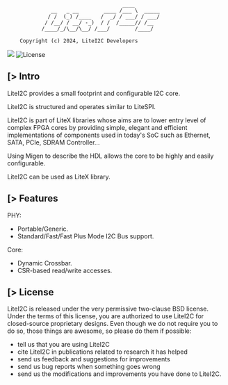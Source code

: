 ```
                                     ____  
              __   _ __        ____ /___ \  _____
             / /  (_) /____   /  _/ / ___/ / ___/
            / /__/ / __/ -_)  / /  /_____// /__
           /____/_/\__/\__/ /___/        /____/ 

    Copyright (c) 2024, LiteI2C Developers
```
[![](https://github.com/litex-hub/litei2c/workflows/ci/badge.svg)](https://github.com/litex-hub/litei2c/actions) ![License](https://img.shields.io/badge/License-BSD%202--Clause-orange.svg)

[> Intro
--------
LiteI2C provides a small footprint and configurable I2C core.

LiteI2C is structured and operates similar to LiteSPI.

LiteI2C is part of LiteX libraries whose aims are to lower entry level of
complex FPGA cores by providing simple, elegant and efficient implementations of components used in
today's SoC such as Ethernet, SATA, PCIe, SDRAM Controller...

Using Migen to describe the HDL allows the core to be highly and easily configurable.

LiteI2C can be used as LiteX library.

[> Features
-----------
PHY:
  - Portable/Generic.
  - Standard/Fast/Fast Plus Mode I2C Bus support.

Core:
  - Dynamic Crossbar.
  - CSR-based read/write accesses.

<!-- [> Getting started
------------------

Examples of integration can be found on various supported boards of [LiteX-Boards](https://github.com/litex-hub/litex-boards) repository.

[> Tests
--------
Unit tests are available in ./test/.
To run all the unit tests:
  ./setup.py test
Tests can also be run individually:
  python3 -m unittest test.test_name -->

[> License
----------
LiteI2C is released under the very permissive two-clause BSD license. Under
the terms of this license, you are authorized to use LiteI2C for closed-source
proprietary designs.
Even though we do not require you to do so, those things are awesome, so please
do them if possible:
 - tell us that you are using LiteI2C
 - cite LiteI2C in publications related to research it has helped
 - send us feedback and suggestions for improvements
 - send us bug reports when something goes wrong
 - send us the modifications and improvements you have done to LiteI2C.